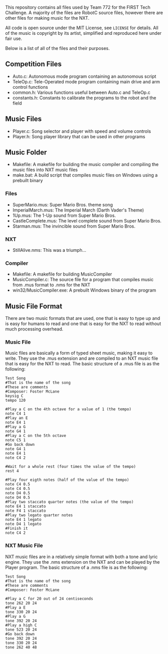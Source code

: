 This repository contains all files used by Team 772 for the FIRST Tech Challenge. A majority of the files are RobotC source files, however there are other files for making music for the NXT.

All code is open source under the MIT License, see `LICENSE` for details. All of the music is copyright by its artist, simplified and reproduced here under fair use.

Below is a list of all of the files and their purposes.

Competition Files
-----------------
- Auto.c: Autonomous mode program containing an autonomous script
- TeleOp.c: Tele-Operated mode program containing main drive and arm control functions
- common.h: Various functions useful between Auto.c and TeleOp.c
- constants.h: Constants to calibrate the programs to the robot and the field

Music Files
-----------
- Player.c: Song selector and player with speed and volume controls
- Player.h: Song player library that can be used in other programs

Music Folder
------------
- Makefile: A makefile for building the music compiler and compiling the music files into NXT music files
- make.bat: A build script that compiles music files on Windows using a prebuilt binary

### Files ###
- SuperMario.mus: Super Mario Bros. theme song
- ImperialMarch.mus: The Imperial March (Darth Vader's Theme)
- 1Up.mus: The 1-Up sound from Super Mario Bros.
- CastleComplete.mus: The level complete sound from Super Mario Bros.
- Starman.mus: The invincible sound from Super Mario Bros.

### NXT ###
- StillAlive.nms: This was a triumph...

### Compiler ###
- Makefile: A makefile for building MusicCompiler
- MusicCompiler.c: The source file for a program that compiles music from .mus format to .nms for the NXT
- win32/MusicCompiler.exe: A prebuilt Windows binary of the program

Music File Format
-----------------
There are two music formats that are used, one that is easy to type up and is easy for humans to read and one that is easy for the NXT to read without much processing overhead.

### Music File ###
Music files are basically a form of typed sheet music, making it easy to write. They use the .mus extension and are compiled to an NXT music file that is easy for the NXT to read. The basic structure of a .mus file is as the following:
```
Test Song
#That is the name of the song
#These are comments
#Composer: Foster McLane
keysig C
tempo 120

#Play a C on the 4th octave for a value of 1 (the tempo)
note C4 1
#Play an E
note E4 1
#Play a G
note G4 1
#Play a C on the 5th octave
note C5 1
#Go back down
note G4 1
note E4 1
note C4 2

#Wait for a whole rest (four times the value of the tempo)
rest 4

#Play four eigth notes (half of the value of the tempo)
note C4 0.5
note C4 0.5
note D4 0.5
note D4 0.5
#Play two staccato quarter notes (the value of the tempo)
note E4 1 staccato
note F4 1 staccato
#Play two legato quarter notes
note E4 1 legato
note D4 1 legato
#Finish it
note C4 2
```

### NXT Music File ###
NXT music files are in a relatively simple format with both a tone and lyric engine. They use the .nms extension on the NXT and can be played by the Player program. The basic structure of a .nms file is as the following:
```
Test Song
#That is the name of the song
#These are comments
#Composer: Foster McLane

#Play a C for 20 out of 24 centiseconds
tone 262 20 24
#Play a E
tone 330 20 24
#Play a G
tone 392 20 24
#Play a high C
tone 523 20 24
#Go back down
tone 392 20 24
tone 330 20 24
tone 262 40 48
```
